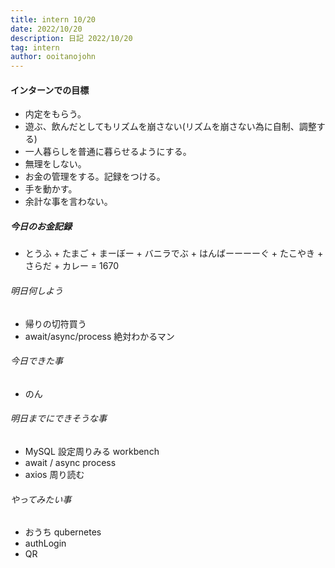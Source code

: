 ```yaml
---
title: intern 10/20
date: 2022/10/20
description: 日記 2022/10/20
tag: intern
author: ooitanojohn
---
```


#### インターンでの目標

- 内定をもらう。
- 遊ぶ、飲んだとしてもリズムを崩さない(リズムを崩さない為に自制、調整する)
- 一人暮らしを普通に暮らせるようにする。
- 無理をしない。
- お金の管理をする。記録をつける。
- 手を動かす。
- 余計な事を言わない。

##### 今日のお金記録

- とうふ + たまご + まーぼー + バニラでぶ + はんばーーーーぐ + たこやき + さらだ + カレー = 1670

###### 明日何しよう

- 帰りの切符買う
- await/async/process 絶対わかるマン

###### 今日できた事

- のん

###### 明日までにできそうな事

- MySQL 設定周りみる workbench
- await / async process
- axios 周り読む

###### やってみたい事

- おうち qubernetes
- authLogin
- QR
